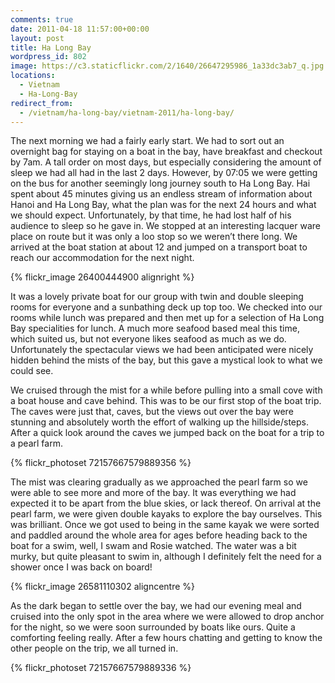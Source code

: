 ```yaml
---
comments: true
date: 2011-04-18 11:57:00+00:00
layout: post
title: Ha Long Bay
wordpress_id: 802
image: https://c3.staticflickr.com/2/1640/26647295986_1a33dc3ab7_q.jpg
locations:
  - Vietnam
  - Ha-Long-Bay
redirect_from:
  - /vietnam/ha-long-bay/vietnam-2011/ha-long-bay/
---
```


The next morning we had a fairly early start. We had to sort out an overnight bag for staying on a
boat in the bay, have breakfast and checkout by 7am. A tall order on most days, but especially
considering the amount of sleep we had all had in the last 2 days. However, by 07:05 we were getting
on the bus for another seemingly long journey south to Ha Long Bay. Hai spent about 45 minutes
giving us an endless stream of information about Hanoi and Ha Long Bay, what the plan was for the
next 24 hours and what we should expect. Unfortunately, by that time, he had lost half of his
audience to sleep so he gave in. We stopped at an interesting lacquer ware place on route but it was
only a loo stop so we weren’t there long. We arrived at the boat station at about 12 and jumped on a
transport boat to reach our accommodation for the next night.


{% flickr_image 26400444900 alignright %}


It was a lovely private boat for our group with twin and double sleeping rooms for everyone and a
sunbathing deck up top too. We checked into our rooms while lunch was prepared and then met up for a
selection of Ha Long Bay specialities for lunch. A much more seafood based meal this time, which
suited us, but not everyone likes seafood as much as we do. Unfortunately the spectacular views we
had been anticipated were nicely hidden behind the mists of the bay, but this gave a mystical look
to what we could see.

We cruised through the mist for a while before pulling into a small cove with a boat house and cave
behind. This was to be our first stop of the boat trip. The caves were just that, caves, but the
views out over the bay were stunning and absolutely worth the effort of walking up the
hillside/steps. After a quick look around the caves we jumped back on the boat for a trip to a pearl
farm.


{% flickr_photoset 72157667579889356 %}


The mist was clearing gradually as we approached the pearl farm so we were able to see more and more
of the bay. It was everything we had expected it to be apart from the blue skies, or lack thereof.
On arrival at the pearl farm, we were given double kayaks to explore the bay ourselves. This was
brilliant. Once we got used to being in the same kayak we were sorted and paddled around the whole
area for ages before heading back to the boat for a swim, well, I swam and Rosie watched. The water
was a bit murky, but quite pleasant to swim in, although I definitely felt the need for a shower
once I was back on board!


{% flickr_image 26581110302 aligncentre %}


As the dark began to settle over the bay, we had our evening meal and cruised into the only spot in
the area where we were allowed to drop anchor for the night, so we were soon surrounded by boats
like ours. Quite a comforting feeling really. After a few hours chatting and getting to know the
other people on the trip, we all turned in.


{% flickr_photoset 72157667579889336 %}
